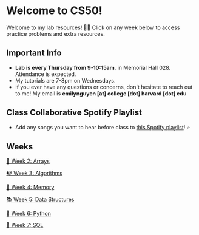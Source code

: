 # Welcome to CS50!
Welcome to my lab resources! 👋🏻 Click on any week below to access practice problems and extra resources.
## Important Info
- **Lab is every Thursday from 9-10:15am**, in Memorial Hall 028. Attendance is expected.
- My tutorials are 7-8pm on Wednesdays.
- If you ever have any questions or concerns, don't hesitate to reach out to me! My email is **emilynguyen [at] college [dot] harvard [dot] edu**
## Class Collaborative Spotify Playlist
- Add any songs you want to hear before class to [this Spotify playlist](https://open.spotify.com/playlist/71e3OkAZe6tm95uWz5yblC?si=a398c2b03a014c63&pt=965005915679f62bf41bca31e5ab1a93)! 🎶 
## Weeks
[📝 Week 2: Arrays](https://github.com/emnguyen/cs50/blob/main/weeks/week2.md)

[📭 Week 3: Algorithms](https://github.com/emnguyen/cs50/blob/main/weeks/week3.md)

[💭 Week 4: Memory](https://github.com/emnguyen/cs50/blob/main/weeks/week4.md)

[📚 Week 5: Data Structures](https://github.com/emnguyen/cs50/blob/main/weeks/week5.md)

[🐍 Week 6: Python](https://github.com/emnguyen/cs50/blob/main/weeks/week6.md)

[💬 Week 7: SQL](https://github.com/emnguyen/cs50/blob/main/weeks/week7.md)

